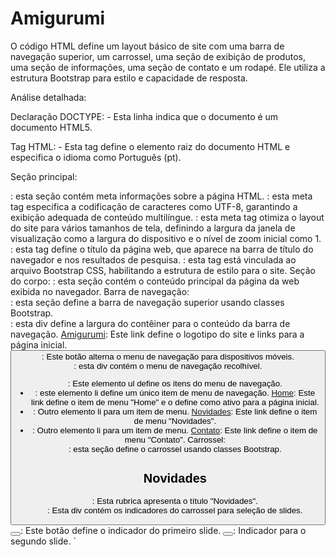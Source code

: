 # Amigurumi
O código HTML define um layout básico de site com uma barra de navegação superior, um carrossel, uma seção de exibição de produtos, uma seção de informações, uma seção de contato e um rodapé. Ele utiliza a estrutura Bootstrap para estilo e capacidade de resposta.

Análise detalhada:

Declaração DOCTYPE: <!doctype html> - Esta linha indica que o documento é um documento HTML5.

Tag HTML: <html lang="pt"> - Esta tag define o elemento raiz do documento HTML e especifica o idioma como Português (pt).

Seção principal:

<head>: esta seção contém meta informações sobre a página HTML.
<meta charset="utf-8">: esta meta tag especifica a codificação de caracteres como UTF-8, garantindo a exibição adequada de conteúdo multilíngue.
<meta name="viewport" content="width=device-width, initial-scale=1">: esta meta tag otimiza o layout do site para vários tamanhos de tela, definindo a largura da janela de visualização como a largura do dispositivo e o nível de zoom inicial como 1.
<title>Home Page Amigurumi</title>: esta tag define o título da página web, que aparece na barra de título do navegador e nos resultados de pesquisa.
<link href="https://cdn.jsdelivr.net/npm/bootstrap@5.3.2/dist/css/bootstrap.min.css" rel="stylesheet" integrity="sha384-T3c6CoIi6uLrA9TneNEoa7RxnatzjcDSCmG1MXxSR1GAsXEV/Dwwykc2MPK8M2HN" crossorigin="anonymous">: esta tag está vinculada ao arquivo Bootstrap CSS, habilitando a estrutura de estilo para o site.
Seção do corpo:

<body>: esta seção contém o conteúdo principal da página da web exibida no navegador.
Barra de navegação:
<nav class="navbar col-12 m-auto position-fixed navbar-expand-lg navbar-dark bg-dark" style="z-index: 999;">: esta seção define a barra de navegação superior usando classes Bootstrap.
<div class="container-fluid col-11 m-auto">: esta div define a largura do contêiner para o conteúdo da barra de navegação.
<a class="navbar-brand" href="#">Amigurumi</a>: Este link define o logotipo do site e links para a página inicial.
<button class="navbar-toggler" type="button" data-bs-toggle="collapse" data-bs-target="#navbarSupportedContent" aria-controls="navbarSupportedContent" aria-expanded="false" aria-label="Toggle navigation">: Este botão alterna o menu de navegação para dispositivos móveis.
<div class="collapse navbar-collapse" id="navbarSupportedContent">: esta div contém o menu de navegação recolhível.
<ul class="navbar-nav me-auto mb-2 mb-lg-0">: Este elemento ul define os itens do menu de navegação.
<li class="nav-item">: este elemento li define um único item de menu de navegação.
<a class="nav-link active" aria-current="page" href="#">Home</a>: Este link define o item de menu "Home" e o define como ativo para a página inicial.
<li class="nav-item">: Outro elemento li para um item de menu.
<a class="nav-link" href="#Novidades">Novidades</a>: Este link define o item de menu "Novidades".
<li class="nav-item">: Outro elemento li para um item de menu.
<a class="nav-link" href="#Contato">Contato</a>: Este link define o item de menu "Contato".
Carrossel:
<div id="carouselExampleIndicators" class="carousel slide">: esta seção define o carrossel usando classes Bootstrap.
<h2 class="text-center">Novidades</h2>: Esta rubrica apresenta o título "Novidades".
<div class="carousel-indicators">: Esta div contém os indicadores do carrossel para seleção de slides.
<button type="button" data-bs-target="#carouselExampleIndicators" data-bs-slide-to="0" class="active" aria-current="true" aria-label="Slide 1"></button>: Este botão define o indicador do primeiro slide.
<button type="button" data-bs-target="#carouselExampleIndicators" data-bs-slide-to="1" aria-label="Slide 2"></button>: Indicador para o segundo slide.
`<button type="button" data-bs-target="#carouselExample
Fontes
